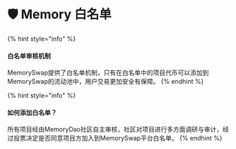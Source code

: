 # 🛡 Memory 白名单

{% hint style="info" %}
#### **白名单审核机制**

MemorySwap提供了白名单机制，只有在白名单中的项目代币可以添加到MemorySwap的流动池中，用户交易更加安全有保障。
{% endhint %}

{% hint style="info" %}
#### **如何添加白名单？**

所有项目经由MemoryDao社区自主审核，社区对项目进行多方面调研与审计，经过投票决定是否同意项目方加入到MemorySwap平台白名单。
{% endhint %}
